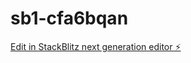 # sb1-cfa6bqan

[Edit in StackBlitz next generation editor ⚡️](https://stackblitz.com/~/github.com/Teamsanki/sb1-cfa6bqan)